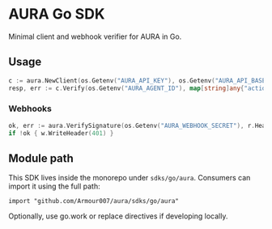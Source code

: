 # AURA Go SDK

Minimal client and webhook verifier for AURA in Go.

## Usage

```go
c := aura.NewClient(os.Getenv("AURA_API_KEY"), os.Getenv("AURA_API_BASE"), os.Getenv("AURA_VERSION"))
resp, err := c.Verify(os.Getenv("AURA_AGENT_ID"), map[string]any{"action": "deploy:prod"})
```

### Webhooks

```go
ok, err := aura.VerifySignature(os.Getenv("AURA_WEBHOOK_SECRET"), r.Header.Get("AURA-Signature"), body, 0)
if !ok { w.WriteHeader(401) }
```

## Module path
This SDK lives inside the monorepo under `sdks/go/aura`. Consumers can import it using the full path:

```
import "github.com/Armour007/aura/sdks/go/aura"
```

Optionally, use go.work or replace directives if developing locally.
